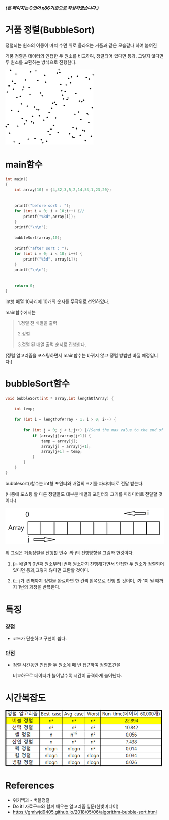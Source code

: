 ##### (본 페이지는 C언어 x86기준으로 작성하였습니다.)

# 거품 정렬(BubbleSort)

정렬되는 원소의 이동이 마치 수면 위로 올라오는 거품과 같은 모습같다 하여 붙여진

거품 정렬은 데이터의 인접한 두 원소를 비교하여, 정렬되어 있다면 통과, 그렇지 않다면 두 원소를 교환하는 방식으로 진행한다.

![Bubble_sort_animation](../images/bubblesort/Bubble_sort_animation.gif)



# main함수

```c
int main()
{
	int array[10] = {4,32,3,5,2,14,53,1,23,20};

	
	printf("before sort : ");
	for (int i = 0; i < 10;i++) {//
		printf("%3d",array[i]);
	}
	printf("\n\n");

	bubbleSort(array,10);

	printf("after sort : ");
	for (int i = 0; i < 10; i++) {
		printf("%3d", array[i]);
	}
	printf("\n\n");


	return 0;
}
```

int형 배열 10자리에 10개의 숫자를 무작위로 선언하였다.

main함수에서는

> 1.정렬 전 배열을 출력
>
> 2.정렬
>
> 3.정렬 된 배열 출력  순서로 진행한다.

(정렬 알고리즘을 포스팅하면서 main함수는 바뀌지 않고 정렬 방법만 바뀔 예정입니다.)

# bubbleSort함수

```c
void bubbleSort(int * array,int lengthOfArray) {
	
	int temp;

	for (int i = lengthOfArray - 1; i > 0; i--) {

		for (int j = 0; j < i;j++) {//Send the max value to the end of the array
			if (array[j]>array[j+1]) {
				temp = array[j];
				array[j] = array[j+1];
				array[j+1] = temp;
			}
		}
	}
}
```

bubblesort()함수는 int형 포인터와 배열의 크기를 파라미터로 전달 받는다.

(나중에 포스팅 할 다른 정렬들도 대부분 배열의 포인터와 크기를 파라미터로 전달할 것이다.)

![bubblesort](../images/bubblesort/bubblesort.png)

위 그림은 거품정렬을 진행할 인수 i와 j의 진행방향을 그림화 한것이다.



1. j는 배열의 0번째 원소부터 i번째 원소까지 진행해가면서 인접한 두 원소가 정렬되어있다면 통과,그렇지 않다면 교환할 것이다.


2. i는 j가 i번째까지 정렬을 완료하면 한 칸씩 왼쪽으로 진행 할 것이며, i가 1이 될 때까지 1번의 과정을 반복한다.



 # 특징

### 장점

- 코드가 단순하고 구현이 쉽다.

### 단점

- 정렬 시간동안 인접한 두 원소에 매 번 접근하여 정렬조건을

  비교하므로 데이터가 늘어날수록 시간이 급격하게 늘어난다.



# 시간복잡도

![timecomplex(bubblesort)](../images/bubblesort/timecomplex(bubblesort).PNG)



# References

- 위키백과 - 버블정렬
- Do it! 자료구조와 함께 배우는 알고리즘 입문(한빛미디어)
- https://gmlwjd9405.github.io/2018/05/06/algorithm-bubble-sort.html